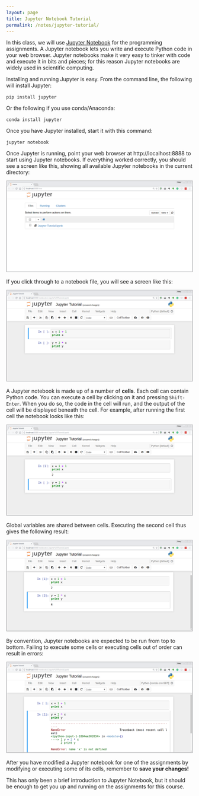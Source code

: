 ```yaml
---
layout: page
title: Jupyter Notebook Tutorial
permalink: /notes/jupyter-tutorial/
---
```


In this class, we will use [Jupyter Notebook](http://jupyter.org/) for the
programming assignments. A Jupyter notebook lets you write and execute Python
code in your web browser. Jupyter notebooks make it very easy to tinker with
code and execute it in bits and pieces; for this reason Jupyter notebooks are
widely used in scientific computing.

Installing and running Jupyter is easy. From the command line, the following
will install Jupyter:

```
pip install jupyter
```

Or the following if you use conda/Anaconda: 

```
conda install jupyter
```

Once you have Jupyter installed, start it with this command:

```
jupyter notebook
```

Once Jupyter is running, point your web browser at http://localhost:8888 to
start using Jupyter notebooks. If everything worked correctly, you should
see a screen like this, showing all available Jupyter notebooks in the current
directory:

<div class='fig figcenter'>
  <img src='/assets/ipython-tutorial/file-browser.png'>
</div>

If you click through to a notebook file, you will see a screen like this:

<div class='fig figcenter'>
  <img src='/assets/ipython-tutorial/notebook-1.png'>
</div>

A Jupyter notebook is made up of a number of **cells**. Each cell can contain
Python code. You can execute a cell by clicking on it and pressing `Shift-Enter`.
When you do so, the code in the cell will run, and the output of the cell
will be displayed beneath the cell. For example, after running the first cell
the notebook looks like this:

<div class='fig figcenter'>
  <img src='/assets/ipython-tutorial/notebook-2.png'>
</div>

Global variables are shared between cells. Executing the second cell thus gives
the following result:

<div class='fig figcenter'>
  <img src='/assets/ipython-tutorial/notebook-3.png'>
</div>

By convention, Jupyter notebooks are expected to be run from top to bottom.
Failing to execute some cells or executing cells out of order can result in
errors:

<div class='fig figcenter'>
  <img src='/assets/ipython-tutorial/notebook-error.png'>
</div>

After you have modified a Jupyter notebook for one of the assignments by
modifying or executing some of its cells, remember to **save your changes!**

This has only been a brief introduction to Jupyter Notebook, but it should
be enough to get you up and running on the assignments for this course.
